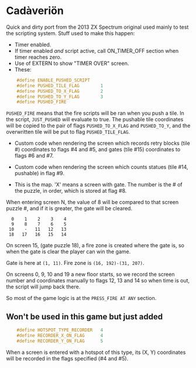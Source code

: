 Cadàveriön
==========

Quick and dirty port from the 2013 ZX Spectrum original used mainly to test the scripting system. Stuff used to make this happen:

- Timer enabled.
- If timer enabled *and* script active, call ON_TIMER_OFF section when timer reaches zero.
- Use of EXTERN to show "TIMER OVER" screen.
- These:

```c
	#define ENABLE_PUSHED_SCRIPT
	#define PUSHED_TILE_FLAG		1
	#define PUSHED_TO_X_FLAG		2
	#define PUSHED_TO_Y_FLAG		3
	#define PUSHED_FIRE
```

`PUSHED_FIRE` means that the fire scripts will be ran when you push a tile. In the script, `JUST_PUSHED` will evaluate to true. The pushable tile coordinates will be copied to the pair of flags `PUSHED_TO_X_FLAG` and `PUSHED_TO_Y`, and the overwritten tile will be put to flag `PUSHED_TILE_FLAG`.

- Custom code when rendering the screen which records retry blocks (tile #) coordinates to flags #4 and #5, and gates (tile #15) coordinates to flags #6 and #7.

- Custom code when rendering the screen which counts statues (tile #14, pushable) in flag #9.

- This is the map. 'X' means a screen with gate. The number is the # of the puzzle, in order, which is stored at flag #8.

When entering screen N, the value of 8 will be compared to that screen puzzle #, and if it is greater, the gate will be cleared.

```
  0    1    2    3    4
  9    8    7    6    5
 10    ·   11   12   13
 18   17   16   15   14
```

On screen 15, (gate puzzle 18), a fire zone is created where the gate is, so when the gate is clear the player can win the game.

Gate is here at `(1, 11)`. Fire zone is `(16, 192)-(31, 207)`. 

On screens 0, 9, 10 and 19 a new floor starts, so we record the screen number and coordinates manually to flags 12, 13 and 14 so  when time is out, the script will jump back there.

So most of the game logic is at the `PRESS_FIRE AT ANY` section.

Won't be used in this game but just added
-----------------------------------------

```c
	#define HOTSPOT_TYPE_RECORDER	4
	#define RECORDER_X_ON_FLAG		4
	#define RECORDER_Y_ON_FLAG		5
```

When a screen is entered with a hotspot of this type, its (X, Y) coordinates will be recorded in the flags specified (#4 and #5).
